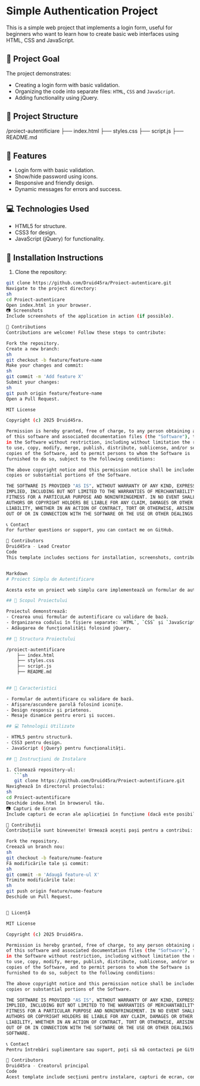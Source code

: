 # Simple Authentication Project

This is a simple web project that implements a login form, useful for beginners who want to learn how to create basic web interfaces using HTML, CSS and JavaScript.

## 🎯 Project Goal

The project demonstrates:
- Creating a login form with basic validation.
- Organizing the code into separate files: `HTML`, `CSS` and `JavaScript`.
- Adding functionality using jQuery.

## 📂 Project Structure

/proiect-autentificiare
├── index.html
├── styles.css
├── script.js
├── README.md

## 🌟 Features

- Login form with basic validation.
- Show/hide password using icons.
- Responsive and friendly design.
- Dynamic messages for errors and success.

## 💻 Technologies Used

- HTML5 for structure.
- CSS3 for design.
- JavaScript (jQuery) for functionality.

## 🚀 Installation Instructions

1. Clone the repository:
```sh
git clone https://github.com/Druid45ra/Proiect-autenticare.git
Navigate to the project directory:
sh
cd Proiect-autenticare
Open index.html in your browser.
📷 Screenshots
Include screenshots of the application in action (if possible).

🤝 Contributions
Contributions are welcome! Follow these steps to contribute:

Fork the repository.
Create a new branch:
sh
git checkout -b feature/feature-name
Make your changes and commit:
sh
git commit -m 'Add feature X'
Submit your changes:
sh
git push origin feature/feature-name
Open a Pull Request.

MIT License

Copyright (c) 2025 Druid45ra.

Permission is hereby granted, free of charge, to any person obtaining a copy
of this software and associated documentation files (the "Software"), to deal
in the Software without restriction, including without limitation the rights
to use, copy, modify, merge, publish, distribute, sublicense, and/or sell
copies of the Software, and to permit persons to whom the Software is
furnished to do so, subject to the following conditions:

The above copyright notice and this permission notice shall be included in all
copies or substantial portions of the Software.

THE SOFTWARE IS PROVIDED "AS IS", WITHOUT WARRANTY OF ANY KIND, EXPRESS OR
IMPLIED, INCLUDING BUT NOT LIMITED TO THE WARRANTIES OF MERCHANTABILITY,
FITNESS FOR A PARTICULAR PURPOSE AND NONINFRINGEMENT. IN NO EVENT SHALL THE
AUTHORS OR COPYRIGHT HOLDERS BE LIABLE FOR ANY CLAIM, DAMAGES OR OTHER
LIABILITY, WHETHER IN AN ACTION OF CONTRACT, TORT OR OTHERWISE, ARISING FROM,
OUT OF OR IN CONNECTION WITH THE SOFTWARE OR THE USE OR OTHER DEALINGS IN THE SOFTWARE.

📞 Contact
For further questions or support, you can contact me on GitHub.

📄 Contributors
Druid45ra - Lead Creator
Code
This template includes sections for installation, screenshots, contributions, license, and contact, which will help attract and guide potential contributors .


Markdown
# Proiect Simplu de Autentificare

Acesta este un proiect web simplu care implementează un formular de autentificare, util pentru începători care doresc să învețe cum să creeze interfețe web de bază folosind HTML, CSS și JavaScript.

## 🎯 Scopul Proiectului

Proiectul demonstrează:
- Crearea unui formular de autentificare cu validare de bază.
- Organizarea codului în fișiere separate: `HTML`, `CSS` și `JavaScript`.
- Adăugarea de funcționalități folosind jQuery.

## 📂 Structura Proiectului

/proiect-autentificare
    ├── index.html
    ├── styles.css
    ├── script.js
    ├── README.md
   

## 🌟 Caracteristici

- Formular de autentificare cu validare de bază.
- Afișare/ascundere parolă folosind iconițe.
- Design responsiv și prietenos.
- Mesaje dinamice pentru erori și succes.

## 💻 Tehnologii Utilizate

- HTML5 pentru structură.
- CSS3 pentru design.
- JavaScript (jQuery) pentru funcționalități.

## 🚀 Instrucțiuni de Instalare

1. Clonează repository-ul:
   ```sh
   git clone https://github.com/Druid45ra/Proiect-autentificare.git
Navighează în directorul proiectului:
sh
cd Proiect-autentificare
Deschide index.html în browserul tău.
📷 Capturi de Ecran
Include capturi de ecran ale aplicației în funcțiune (dacă este posibil).

🤝 Contribuții
Contribuțiile sunt binevenite! Urmează acești pași pentru a contribui:

Fork the repository.
Creează un branch nou:
sh
git checkout -b feature/nume-feature
Fă modificările tale și commit:
sh
git commit -m 'Adaugă feature-ul X'
Trimite modificările tale:
sh
git push origin feature/nume-feature
Deschide un Pull Request.


📝 Licență

MIT License

Copyright (c) 2025 Druid45ra.

Permission is hereby granted, free of charge, to any person obtaining a copy
of this software and associated documentation files (the "Software"), to deal
in the Software without restriction, including without limitation the rights
to use, copy, modify, merge, publish, distribute, sublicense, and/or sell
copies of the Software, and to permit persons to whom the Software is
furnished to do so, subject to the following conditions:

The above copyright notice and this permission notice shall be included in all
copies or substantial portions of the Software.

THE SOFTWARE IS PROVIDED "AS IS", WITHOUT WARRANTY OF ANY KIND, EXPRESS OR
IMPLIED, INCLUDING BUT NOT LIMITED TO THE WARRANTIES OF MERCHANTABILITY,
FITNESS FOR A PARTICULAR PURPOSE AND NONINFRINGEMENT. IN NO EVENT SHALL THE
AUTHORS OR COPYRIGHT HOLDERS BE LIABLE FOR ANY CLAIM, DAMAGES OR OTHER
LIABILITY, WHETHER IN AN ACTION OF CONTRACT, TORT OR OTHERWISE, ARISING FROM,
OUT OF OR IN CONNECTION WITH THE SOFTWARE OR THE USE OR OTHER DEALINGS IN THE
SOFTWARE.

📞 Contact
Pentru întrebări suplimentare sau suport, poți să mă contactezi pe GitHub.

📄 Contributors
Druid45ra - Creatorul principal
Code
Acest template include secțiuni pentru instalare, capturi de ecran, contribuții, licență și contact, care vor ajuta la atragerea și ghidarea eventualilor colaboratori.
